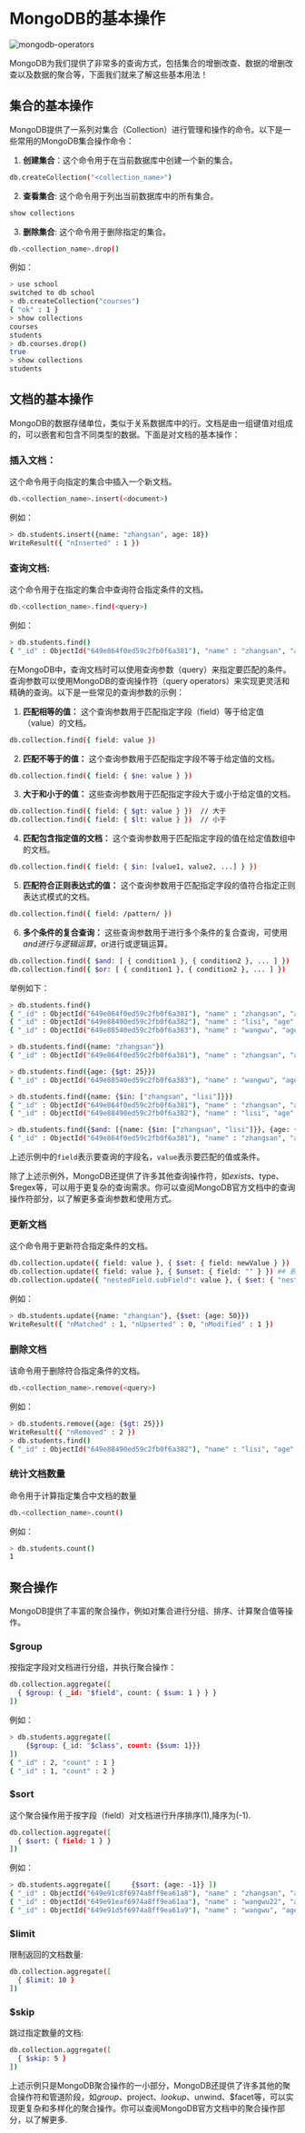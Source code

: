 # MongoDB的基本操作

![mongodb-operators](../images/mongodb-operators.jpeg)

MongoDB为我们提供了非常多的查询方式，包括集合的增删改查、数据的增删改查以及数据的聚合等，下面我们就来了解这些基本用法！

## 集合的基本操作

MongoDB提供了一系列对集合（Collection）进行管理和操作的命令。以下是一些常用的MongoDB集合操作命令：

1. **创建集合**：这个命令用于在当前数据库中创建一个新的集合。
```bash
db.createCollection("<collection_name>")
```
2. **查看集合**: 这个命令用于列出当前数据库中的所有集合。
```bash
show collections
```
3. **删除集合**: 这个命令用于删除指定的集合。
```bash
db.<collection_name>.drop()
```

例如：
```bash
> use school
switched to db school
> db.createCollection("courses")
{ "ok" : 1 }
> show collections
courses
students
> db.courses.drop()
true
> show collections
students
```

## 文档的基本操作

MongoDB的数据存储单位，类似于关系数据库中的行。文档是由一组键值对组成的，可以嵌套和包含不同类型的数据。下面是对文档的基本操作：

###  插入文档：
这个命令用于向指定的集合中插入一个新文档。
```bash
db.<collection_name>.insert(<document>)
```

例如：
```bash
> db.students.insert({name: "zhangsan", age: 18})
WriteResult({ "nInserted" : 1 })
```

### 查询文档: 
这个命令用于在指定的集合中查询符合指定条件的文档。
```bash
db.<collection_name>.find(<query>)
```

例如：
```bash
> db.students.find()
{ "_id" : ObjectId("649e864f0ed59c2fb0f6a381"), "name" : "zhangsan", "age" : 18 }
```

在MongoDB中，查询文档时可以使用查询参数（query）来指定要匹配的条件。查询参数可以使用MongoDB的查询操作符（query operators）来实现更灵活和精确的查询。以下是一些常见的查询参数的示例：

1. **匹配相等的值：** 这个查询参数用于匹配指定字段（field）等于给定值（value）的文档。
```bash
db.collection.find({ field: value })
```

2. **匹配不等于的值：** 这个查询参数用于匹配指定字段不等于给定值的文档。
```bash
db.collection.find({ field: { $ne: value } })
```

3. **大于和小于的值：** 这些查询参数用于匹配指定字段大于或小于给定值的文档。
```bash
db.collection.find({ field: { $gt: value } })  // 大于
db.collection.find({ field: { $lt: value } })  // 小于
```

4. **匹配包含指定值的文档：** 这个查询参数用于匹配指定字段的值在给定值数组中的文档。
```bash
db.collection.find({ field: { $in: [value1, value2, ...] } })
```

5. **匹配符合正则表达式的值：** 这个查询参数用于匹配指定字段的值符合指定正则表达式模式的文档。
```bash
db.collection.find({ field: /pattern/ })
```

6. **多个条件的复合查询：** 这些查询参数用于进行多个条件的复合查询，可使用$and进行与逻辑运算，$or进行或逻辑运算。
```bash
db.collection.find({ $and: [ { condition1 }, { condition2 }, ... ] })
db.collection.find({ $or: [ { condition1 }, { condition2 }, ... ] })
```

举例如下：
```bash
> db.students.find()
{ "_id" : ObjectId("649e864f0ed59c2fb0f6a381"), "name" : "zhangsan", "age" : 18 }
{ "_id" : ObjectId("649e88490ed59c2fb0f6a382"), "name" : "lisi", "age" : 25 }
{ "_id" : ObjectId("649e88540ed59c2fb0f6a383"), "name" : "wangwu", "age" : 30 }

> db.students.find({name: "zhangsan"})
{ "_id" : ObjectId("649e864f0ed59c2fb0f6a381"), "name" : "zhangsan", "age" : 18 }

> db.students.find({age: {$gt: 25}})
{ "_id" : ObjectId("649e88540ed59c2fb0f6a383"), "name" : "wangwu", "age" : 30 }

> db.students.find({name: {$in: ["zhangsan", "lisi"]}})
{ "_id" : ObjectId("649e864f0ed59c2fb0f6a381"), "name" : "zhangsan", "age" : 18 }
{ "_id" : ObjectId("649e88490ed59c2fb0f6a382"), "name" : "lisi", "age" : 25 }

> db.students.find({$and: [{name: {$in: ["zhangsan", "lisi"]}}, {age: {$lt: 25}}]})
{ "_id" : ObjectId("649e864f0ed59c2fb0f6a381"), "name" : "zhangsan", "age" : 18 }
```

上述示例中的`field`表示要查询的字段名，`value`表示要匹配的值或条件。

除了上述示例外，MongoDB还提供了许多其他查询操作符，如$exists、$type、$regex等，可以用于更复杂的查询需求。你可以查阅MongoDB官方文档中的查询操作符部分，以了解更多查询参数和使用方式。

### 更新文档
这个命令用于更新符合指定条件的文档。
```bash
db.collection.update({ field: value }, { $set: { field: newValue } })
db.collection.update({ field: value }, { $unset: { field: "" } }) ## 删除字段
db.collection.update({ "nestedField.subField": value }, { $set: { "nestedField.subField": newValue }}) ## 修改嵌套字段的值
```

例如：
```bash
> db.students.update({name: "zhangsan"}, {$set: {age: 50}})
WriteResult({ "nMatched" : 1, "nUpserted" : 0, "nModified" : 1 })
```

### 删除文档
该命令用于删除符合指定条件的文档。
```bash
db.<collection_name>.remove(<query>)
```

例如：
```bash
> db.students.remove({age: {$gt: 25}})
WriteResult({ "nRemoved" : 2 })
> db.students.find()
{ "_id" : ObjectId("649e88490ed59c2fb0f6a382"), "name" : "lisi", "age" : 25 }
```

### 统计文档数量
命令用于计算指定集合中文档的数量
```bash
db.<collection_name>.count()
```

例如：
```bash
> db.students.count()
1
```

## 聚合操作

MongoDB提供了丰富的聚合操作，例如对集合进行分组、排序、计算聚合值等操作。

### $group

按指定字段对文档进行分组，并执行聚合操作：
```bash
db.collection.aggregate([
  { $group: { _id: "$field", count: { $sum: 1 } } }
])
```

例如：
```bash
> db.students.aggregate([
    {$group: {_id: "$class", count: {$sum: 1}}}
])
{ "_id" : 2, "count" : 1 }
{ "_id" : 1, "count" : 2 }
```

### $sort

这个聚合操作用于按字段（field）对文档进行升序排序(1),降序为(-1).
```bash
db.collection.aggregate([
  { $sort: { field: 1 } }
])
```

例如：
```bash
> db.students.aggregate([     {$sort: {age: -1}} ])
{ "_id" : ObjectId("649e91c8f6974a8ff9ea61a8"), "name" : "zhangsan", "age" : 40, "class" : 1 }
{ "_id" : ObjectId("649e91eaf6974a8ff9ea61aa"), "name" : "wangwu22", "age" : 30, "class" : 2 }
{ "_id" : ObjectId("649e91d5f6974a8ff9ea61a9"), "name" : "wangwu", "age" : 20, "class" : 1 }
```

### $limit
限制返回的文档数量:
```bash
db.collection.aggregate([
  { $limit: 10 }
])
```

### $skip
跳过指定数量的文档:
```bash
db.collection.aggregate([
  { $skip: 5 }
])
```

上述示例只是MongoDB聚合操作的一小部分，MongoDB还提供了许多其他的聚合操作符和管道阶段，如$group、$project、$lookup、$unwind、$facet等，可以实现更复杂和多样化的聚合操作。你可以查阅MongoDB官方文档中的聚合操作部分，以了解更多.